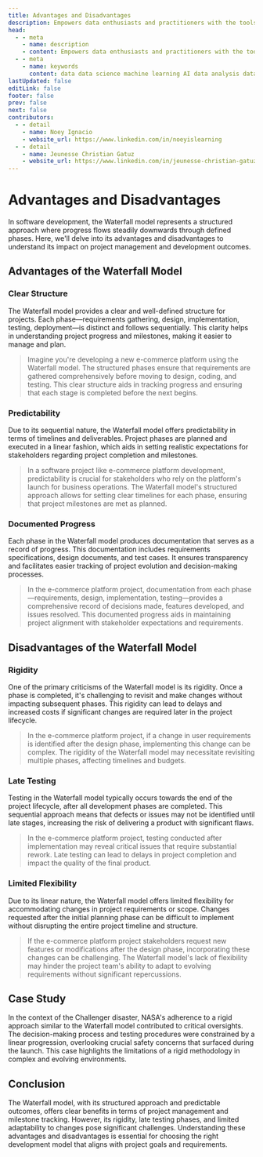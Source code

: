 ```yaml
---
title: Advantages and Disadvantages
description: Empowers data enthusiasts and practitioners with the tools and knowledge to unlock the potential of data.
head:
  - - meta
    - name: description
    - content: Empowers data enthusiasts and practitioners with the tools and knowledge to unlock the potential of data.
  - - meta
    - name: keywords
      content: data data science machine learning AI data analysis data-driven data enthusiasts data practitioners
lastUpdated: false
editLink: false
footer: false
prev: false
next: false
contributors:
  - - detail
    - name: Noey Ignacio
    - website_url: https://www.linkedin.com/in/noeyislearning
  - - detail
    - name: Jeunesse Christian Gatuz
    - website_url: https://www.linkedin.com/in/jeunesse-christian-gatuz-aaa156157/
---
```


# Advantages and Disadvantages

In software development, the Waterfall model represents a structured approach where progress flows steadily downwards through defined phases. Here, we'll delve into its advantages and disadvantages to understand its impact on project management and development outcomes.

## Advantages of the Waterfall Model

### Clear Structure

The Waterfall model provides a clear and well-defined structure for projects. Each phase—requirements gathering, design, implementation, testing, deployment—is distinct and follows sequentially. This clarity helps in understanding project progress and milestones, making it easier to manage and plan.

> Imagine you're developing a new e-commerce platform using the Waterfall model. The structured phases ensure that requirements are gathered comprehensively before moving to design, coding, and testing. This clear structure aids in tracking progress and ensuring that each stage is completed before the next begins.

### Predictability

Due to its sequential nature, the Waterfall model offers predictability in terms of timelines and deliverables. Project phases are planned and executed in a linear fashion, which aids in setting realistic expectations for stakeholders regarding project completion and milestones.

> In a software project like e-commerce platform development, predictability is crucial for stakeholders who rely on the platform's launch for business operations. The Waterfall model's structured approach allows for setting clear timelines for each phase, ensuring that project milestones are met as planned.

### Documented Progress

Each phase in the Waterfall model produces documentation that serves as a record of progress. This documentation includes requirements specifications, design documents, and test cases. It ensures transparency and facilitates easier tracking of project evolution and decision-making processes.

> In the e-commerce platform project, documentation from each phase—requirements, design, implementation, testing—provides a comprehensive record of decisions made, features developed, and issues resolved. This documented progress aids in maintaining project alignment with stakeholder expectations and requirements.

## Disadvantages of the Waterfall Model

### Rigidity

One of the primary criticisms of the Waterfall model is its rigidity. Once a phase is completed, it's challenging to revisit and make changes without impacting subsequent phases. This rigidity can lead to delays and increased costs if significant changes are required later in the project lifecycle.

> In the e-commerce platform project, if a change in user requirements is identified after the design phase, implementing this change can be complex. The rigidity of the Waterfall model may necessitate revisiting multiple phases, affecting timelines and budgets.

### Late Testing

Testing in the Waterfall model typically occurs towards the end of the project lifecycle, after all development phases are completed. This sequential approach means that defects or issues may not be identified until late stages, increasing the risk of delivering a product with significant flaws.

> In the e-commerce platform project, testing conducted after implementation may reveal critical issues that require substantial rework. Late testing can lead to delays in project completion and impact the quality of the final product.

### Limited Flexibility

Due to its linear nature, the Waterfall model offers limited flexibility for accommodating changes in project requirements or scope. Changes requested after the initial planning phase can be difficult to implement without disrupting the entire project timeline and structure.

> If the e-commerce platform project stakeholders request new features or modifications after the design phase, incorporating these changes can be challenging. The Waterfall model's lack of flexibility may hinder the project team's ability to adapt to evolving requirements without significant repercussions.

## Case Study

In the context of the Challenger disaster, NASA's adherence to a rigid approach similar to the Waterfall model contributed to critical oversights. The decision-making process and testing procedures were constrained by a linear progression, overlooking crucial safety concerns that surfaced during the launch. This case highlights the limitations of a rigid methodology in complex and evolving environments.

## Conclusion

The Waterfall model, with its structured approach and predictable outcomes, offers clear benefits in terms of project management and milestone tracking. However, its rigidity, late testing phases, and limited adaptability to changes pose significant challenges. Understanding these advantages and disadvantages is essential for choosing the right development model that aligns with project goals and requirements.
